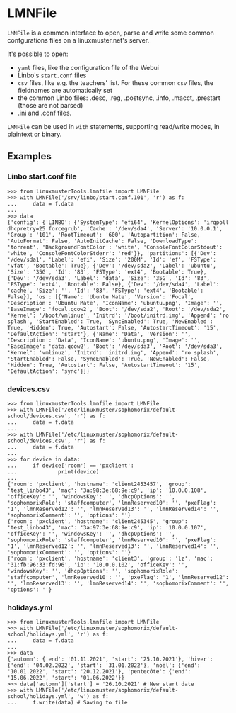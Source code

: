 # LMNFile

`LMNFile` is a common interface to open, parse and write some common confgurations files on a linuxmuster.net's server.

It's possible to open:
  * `yaml` files, like the configuration file of the Webui
  * Linbo's `start.conf` files
  * `csv` files, like e.g. the teachers' list. For these common `csv` files, the fieldnames are automatically set
  * the common Linbo files: .desc, .reg, .postsync, .info, .macct, .prestart (those are not parsed)
  * .ini and .conf files.

`LMNFile` can be used in `with` statements, supporting read/write modes, in plaintext or binary.

## Examples

### Linbo start.conf file

```Console
>>> from linuxmusterTools.lmnfile import LMNFile
>>> with LMNFile('/srv/linbo/start.conf.101', 'r') as f:
...     data = f.data
... 
>>> data
{'config': {'LINBO': {'SystemType': 'efi64', 'KernelOptions': 'irqpoll dhcpretry=25 forcegrub', 'Cache': '/dev/sda4', 'Server': '10.0.0.1', 'Group': '101', 'RootTimeout': '600', 'Autopartition': False, 'AutoFormat': False, 'AutoInitCache': False, 'DownloadType': 'torrent', 'BackgroundFontColor': 'white', 'ConsoleFontColorStdout': 'white', 'ConsoleFontColorStderr': 'red'}}, 'partitions': [{'Dev': '/dev/sda1', 'Label': 'efi', 'Size': '200M', 'Id': 'ef', 'FSType': 'vfat', 'Bootable': True}, {'Dev': '/dev/sda2', 'Label': 'ubuntu', 'Size': '35G', 'Id': '83', 'FSType': 'ext4', 'Bootable': True}, {'Dev': '/dev/sda3', 'Label': 'data', 'Size': '35G', 'Id': '83', 'FSType': 'ext4', 'Bootable': False}, {'Dev': '/dev/sda4', 'Label': 'cache', 'Size': '', 'Id': '83', 'FSType': 'ext4', 'Bootable': False}], 'os': [{'Name': 'Ubuntu Mate', 'Version': 'Focal', 'Description': 'Ubuntu Mate', 'IconName': 'ubuntu.png', 'Image': '', 'BaseImage': 'focal.qcow2', 'Boot': '/dev/sda2', 'Root': '/dev/sda2', 'Kernel': '/boot/vmlinuz', 'Initrd': '/boot/initrd.img', 'Append': 'ro splash', 'StartEnabled': True, 'SyncEnabled': True, 'NewEnabled': True, 'Hidden': True, 'Autostart': False, 'AutostartTimeout': '15', 'DefaultAction': 'start'}, {'Name': 'Data', 'Version': '', 'Description': 'Data', 'IconName': 'ubuntu.png', 'Image': '', 'BaseImage': 'data.qcow2', 'Boot': '/dev/sda3', 'Root': '/dev/sda3', 'Kernel': 'vmlinuz', 'Initrd': 'initrd.img', 'Append': 'ro splash', 'StartEnabled': False, 'SyncEnabled': True, 'NewEnabled': False, 'Hidden': True, 'Autostart': False, 'AutostartTimeout': '15', 'DefaultAction': 'sync'}]}
```

### devices.csv

```Console
>>> from linuxmusterTools.lmnfile import LMNFile
>>> with LMNFile('/etc/linuxmuster/sophomorix/default-school/devices.csv', 'r') as f:
...     data = f.data
... 
>>> with LMNFile('/etc/linuxmuster/sophomorix/default-school/devices.csv', 'r') as f:
...     data = f.data
... 
>>> for device in data:
...     if device['room'] == 'pxclient':
...             print(device)
... 
{'room': 'pxclient', 'hostname': 'client2453457', 'group': 'test_linbo43', 'mac': '3a:98:3e:68:9e:c9', 'ip': '10.0.0.108', 'officeKey': '', 'windowsKey': '', 'dhcpOptions': '', 'sophomorixRole': 'staffcomputer', 'lmnReserved10': '', 'pxeFlag': '1', 'lmnReserved12': '', 'lmnReserved13': '', 'lmnReserved14': '', 'sophomorixComment': '', 'options': ''}
{'room': 'pxclient', 'hostname': 'client245345', 'group': 'test_linbo43', 'mac': '3a:97:3e:68:9e:c9', 'ip': '10.0.0.107', 'officeKey': '', 'windowsKey': '', 'dhcpOptions': '', 'sophomorixRole': 'staffcomputer', 'lmnReserved10': '', 'pxeFlag': '1', 'lmnReserved12': '', 'lmnReserved13': '', 'lmnReserved14': '', 'sophomorixComment': '', 'options': ''}
{'room': 'pxclient', 'hostname': 'client3', 'group': 'lz', 'mac': '31:fb:96:33:fd:96', 'ip': '10.0.0.102', 'officeKey': '', 'windowsKey': '', 'dhcpOptions': '', 'sophomorixRole': 'staffcomputer', 'lmnReserved10': '', 'pxeFlag': '1', 'lmnReserved12': '', 'lmnReserved13': '', 'lmnReserved14': '', 'sophomorixComment': '', 'options': ''}
```

### holidays.yml

```Console
>>> from linuxmusterTools.lmnfile import LMNFile
>>> with LMNFile('/etc/linuxmuster/sophomorix/default-school/holidays.yml', 'r') as f:
...     data = f.data
... 
>>> data
{'automn': {'end': '01.11.2021', 'start': '25.10.2021'}, 'hiver': {'end': '04.02.2022', 'start': '31.01.2022'}, 'noël': {'end': '10.01.2022', 'start': '20.12.2021'}, 'pentecôte': {'end': '15.06.2022', 'start': '01.06.2022'}}
>>> data['automn']['start'] = '26.10.2021' # New start date
>>> with LMNFile('/etc/linuxmuster/sophomorix/default-school/holidays.yml', 'w') as f:
...     f.write(data) # Saving to file
```
